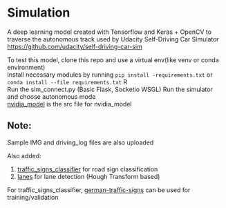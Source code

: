 # Simulation

A deep learning model created with Tensorflow and Keras + OpenCV to traverse the autonomous track used by Udacity Self-Driving Car Simulator\
https://github.com/udacity/self-driving-car-sim

To test this model, clone this repo and use a virtual env(like venv or conda environment)\
Install necessary modules by running `pip install -requirements.txt` or `conda install --file requirements.txt` R\
Run the sim_connect.py (Basic Flask, Socketio WSGL)
Run the simulator and choose autonomous mode\
[nvidia_model](https://github.com/Vignesh-Desmond/simulation/blob/master/nvidia_model.py) is the src file for nvidia_model

## Note:
Sample IMG and driving_log files are also uploaded

Also added:
1. [traffic_signs_classifier](https://github.com/Vignesh-Desmond/simulation/blob/master/traffic_signs_classifier.py) for road sign classification
2. [lanes](https://github.com/Vignesh-Desmond/simulation/blob/master/lanes.py) for lane detection (Hough Transform based)

For traffic_signs_classifier, [german-traffic-signs](https://bitbucket.org/jadslim/german-traffic-signs) can be used for training/validation
